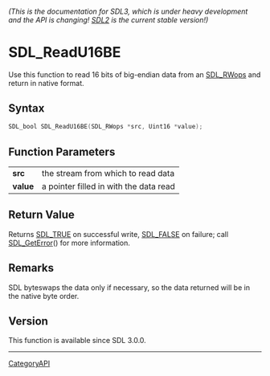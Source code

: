 ###### (This is the documentation for SDL3, which is under heavy development and the API is changing! [SDL2](https://wiki.libsdl.org/SDL2/) is the current stable version!)
# SDL_ReadU16BE

Use this function to read 16 bits of big-endian data from an [SDL_RWops](SDL_RWops) and return in native format.

## Syntax

```c
SDL_bool SDL_ReadU16BE(SDL_RWops *src, Uint16 *value);

```

## Function Parameters

|               |                                        |
| ------------- | -------------------------------------- |
| **src**       | the stream from which to read data     |
| **value**     | a pointer filled in with the data read |

## Return Value

Returns [SDL_TRUE](SDL_TRUE) on successful write, [SDL_FALSE](SDL_FALSE) on
failure; call [SDL_GetError](SDL_GetError)() for more information.

## Remarks

SDL byteswaps the data only if necessary, so the data returned will be in
the native byte order.

## Version

This function is available since SDL 3.0.0.

----
[CategoryAPI](CategoryAPI)

